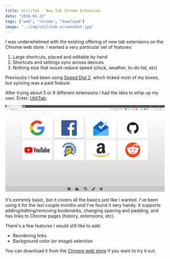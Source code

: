 ```yaml
---
title: UtiliTab - New Tab Chrome Extension
date: "2018-04-22"
tags: ["web", "chrome", "download"]
image: "../img/utilitab-screenshot.jpg"
---
```


I was underwhelmed with the existing offering of new tab extensions on the Chrome web store.
I wanted a very particular set of features:

1. Large shortcuts, placed and editable by hand
2. Shortcuts and settings sync across devices
3. Nothing else that would reduce speed (clock, weather, to-do list, etc)

Previously I had been using [Speed Dial 2](https://chrome.google.com/webstore/detail/speed-dial-2-new-tab/jpfpebmajhhopeonhlcgidhclcccjcik),
which ticked most of my boxes, but syncing was a paid feature.

After trying about 5 or 6 different extensions I had the idea to whip up my own.
Enter: [UtiliTab](https://chrome.google.com/webstore/detail/utilitab/poodedipoelbijcbigkmbgpjipbjjhil).

![](../img/utilitab-screenshot.jpg)

It's extremly basic, but it covers all the basics just like I wanted. I've been using it for the last 
couple months and I've found it very handy. It supports adding/editing/removing bookmarks, changing
spacing and padding, and has links to Chrome pages (history, extensions, etc).

There's a few features I would still like to add:
* Reordering links
* Background color (or image) selection

You can download it from the [Chrome web store](https://chrome.google.com/webstore/detail/utilitab/poodedipoelbijcbigkmbgpjipbjjhil) if you want to try it out.